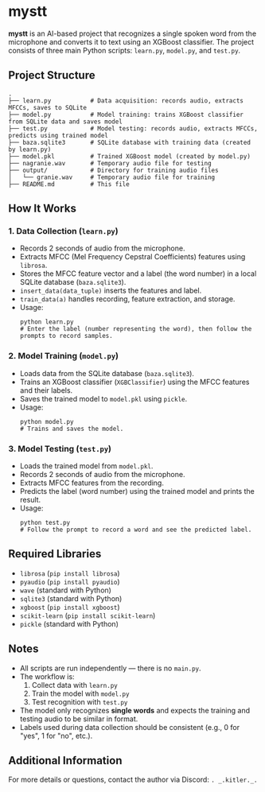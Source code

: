 # mystt

**mystt** is an AI-based project that recognizes a single spoken word from the microphone and converts it to text using an XGBoost classifier. The project consists of three main Python scripts: `learn.py`, `model.py`, and `test.py`.

## Project Structure

```
.
├── learn.py           # Data acquisition: records audio, extracts MFCCs, saves to SQLite
├── model.py           # Model training: trains XGBoost classifier from SQLite data and saves model
├── test.py            # Model testing: records audio, extracts MFCCs, predicts using trained model
├── baza.sqlite3       # SQLite database with training data (created by learn.py)
├── model.pkl          # Trained XGBoost model (created by model.py)
├── nagranie.wav       # Temporary audio file for testing
├── output/            # Directory for training audio files
│   └── granie.wav     # Temporary audio file for training
├── README.md          # This file
```

## How It Works

### 1. Data Collection (`learn.py`)

- Records 2 seconds of audio from the microphone.
- Extracts MFCC (Mel Frequency Cepstral Coefficients) features using `librosa`.
- Stores the MFCC feature vector and a label (the word number) in a local SQLite database (`baza.sqlite3`).
- `insert_data(data_tuple)` inserts the features and label.
- `train_data(a)` handles recording, feature extraction, and storage.
- Usage:  
  ```
  python learn.py
  # Enter the label (number representing the word), then follow the prompts to record samples.
  ```

### 2. Model Training (`model.py`)

- Loads data from the SQLite database (`baza.sqlite3`).
- Trains an XGBoost classifier (`XGBClassifier`) using the MFCC features and their labels.
- Saves the trained model to `model.pkl` using `pickle`.
- Usage:
  ```
  python model.py
  # Trains and saves the model.
  ```

### 3. Model Testing (`test.py`)

- Loads the trained model from `model.pkl`.
- Records 2 seconds of audio from the microphone.
- Extracts MFCC features from the recording.
- Predicts the label (word number) using the trained model and prints the result.
- Usage:
  ```
  python test.py
  # Follow the prompt to record a word and see the predicted label.
  ```

## Required Libraries

- `librosa` (`pip install librosa`)
- `pyaudio` (`pip install pyaudio`)
- `wave` (standard with Python)
- `sqlite3` (standard with Python)
- `xgboost` (`pip install xgboost`)
- `scikit-learn` (`pip install scikit-learn`)
- `pickle` (standard with Python)

## Notes

- All scripts are run independently — there is no `main.py`.
- The workflow is:  
  1. Collect data with `learn.py`  
  2. Train the model with `model.py`  
  3. Test recognition with `test.py`
- The model only recognizes **single words** and expects the training and testing audio to be similar in format.
- Labels used during data collection should be consistent (e.g., 0 for "yes", 1 for "no", etc.).

## Additional Information

For more details or questions, contact the author via Discord: `. _.kitler._.`
